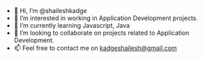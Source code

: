 - 👋 Hi, I’m @shaileshkadge
- 👀 I’m interested in working in Application Development projects.
- 🌱 I’m currently learning Javascript, Java
- 💞️ I’m looking to collaborate on projects related to Application Development.
- 📫 Feel free to contact me on kadgeshailesh@gmail.com

<!---
shaileshkadge/shaileshkadge is a ✨ special ✨ repository because its `README.md` (this file) appears on your GitHub profile.
You can click the Preview link to take a look at your changes.
--->
